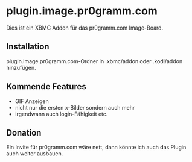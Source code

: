 # plugin.image.pr0gramm.com
Dies ist ein XBMC Addon für das pr0gramm.com Image-Board. 

Installation
---------------
plugin.image.pr0gramm.com-Ordner in .xbmc/addon oder .kodi/addon hinzufügen.

Kommende Features
---------------
- GIF Anzeigen
- nicht nur die ersten x-Bilder sondern auch mehr
- irgendwann auch login-Fähigkeit etc.

Donation
---------------
Ein Invite für pr0gramm.com wäre nett, dann könnte ich auch das Plugin auch weiter ausbauen.
